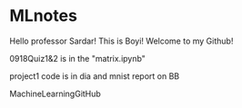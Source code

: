# MLnotes
Hello professor Sardar!
This is Boyi!
Welcome to my Github! 

0918Quiz1&2 is in  the "matrix.ipynb"

project1 code is in dia and mnist
report on BB

 MachineLearningGitHub

